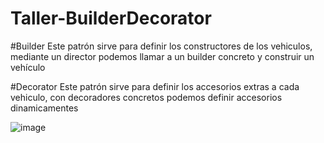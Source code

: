 # Taller-BuilderDecorator

#Builder
Este patrón sirve para definir los constructores de los vehiculos, mediante un director podemos llamar a un builder concreto y construir un vehículo

#Decorator
Este patrón sirve para definir los accesorios extras a cada vehiculo, con decoradores concretos podemos definir accesorios dinamicamentes

![image](https://user-images.githubusercontent.com/77010419/125889846-d60487c9-c7bf-423a-97e2-12974bf17583.png)
